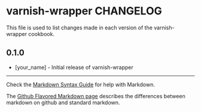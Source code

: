 varnish-wrapper CHANGELOG
=========================

This file is used to list changes made in each version of the varnish-wrapper cookbook.

0.1.0
-----
- [your_name] - Initial release of varnish-wrapper

- - -
Check the [Markdown Syntax Guide](http://daringfireball.net/projects/markdown/syntax) for help with Markdown.

The [Github Flavored Markdown page](http://github.github.com/github-flavored-markdown/) describes the differences between markdown on github and standard markdown.

